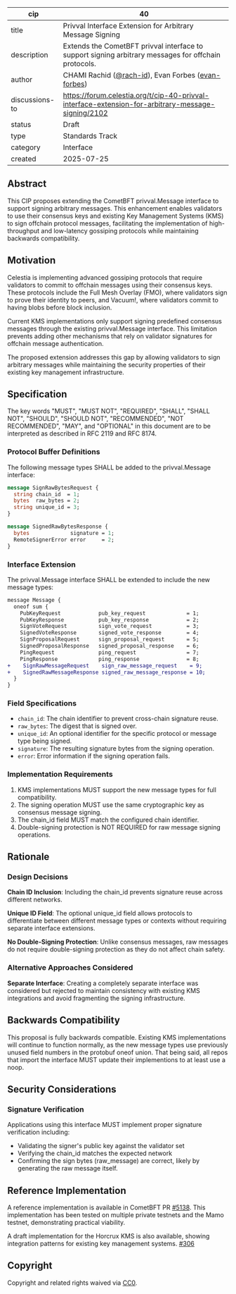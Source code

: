 | cip | 40 |
| - | - |
| title | Privval Interface Extension for Arbitrary Message Signing |
| description | Extends the CometBFT privval interface to support signing arbitrary messages for offchain protocols. |
| author | CHAMI Rachid ([@rach-id](https://github.com/rach-id)), Evan Forbes ([evan-forbes](https://github.com/evan-forbes)) |
| discussions-to | <https://forum.celestia.org/t/cip-40-privval-interface-extension-for-arbitrary-message-signing/2102> |
| status | Draft |
| type | Standards Track |
| category | Interface |
| created | 2025-07-25 |

## Abstract

This CIP proposes extending the CometBFT privval.Message interface to support signing arbitrary messages. This enhancement enables validators to use their consensus keys and existing Key Management Systems (KMS) to sign offchain protocol messages, facilitating the implementation of high-throughput and low-latency gossiping protocols while maintaining backwards compatibility.

## Motivation

Celestia is implementing advanced gossiping protocols that require validators to commit to offchain messages using their consensus keys. These protocols include the Full Mesh Overlay (FMO), where validators sign to prove their identity to peers, and Vacuum!, where validators commit to having blobs before block inclusion.

Current KMS implementations only support signing predefined consensus messages through the existing privval.Message interface. This limitation prevents adding other mechanisms that rely on validator signatures for offchain message authentication.

The proposed extension addresses this gap by allowing validators to sign arbitrary messages while maintaining the security properties of their existing key management infrastructure.

## Specification

The key words "MUST", "MUST NOT", "REQUIRED", "SHALL", "SHALL NOT", "SHOULD", "SHOULD NOT", "RECOMMENDED", "NOT RECOMMENDED", "MAY", and "OPTIONAL" in this document are to be interpreted as described in RFC 2119 and RFC 8174.

### Protocol Buffer Definitions

The following message types SHALL be added to the privval.Message interface:

```protobuf
message SignRawBytesRequest {
  string chain_id  = 1;
  bytes  raw_bytes = 2;
  string unique_id = 3;
}

message SignedRawBytesResponse {
  bytes             signature = 1;
  RemoteSignerError error     = 2;
}

```

### Interface Extension

The privval.Message interface SHALL be extended to include the new message types:

```diff
message Message {
  oneof sum {
    PubKeyRequest            pub_key_request             = 1;
    PubKeyResponse           pub_key_response            = 2;
    SignVoteRequest          sign_vote_request           = 3;
    SignedVoteResponse       signed_vote_response        = 4;
    SignProposalRequest      sign_proposal_request       = 5;
    SignedProposalResponse   signed_proposal_response    = 6;
    PingRequest              ping_request                = 7;
    PingResponse             ping_response               = 8;
+    SignRawMessageRequest    sign_raw_message_request    = 9;
+    SignedRawMessageResponse signed_raw_message_response = 10;
  }
}
```

### Field Specifications

- `chain_id`: The chain identifier to prevent cross-chain signature reuse.
- `raw_bytes`: The digest that is signed over.
- `unique_id`: An optional identifier for the specific protocol or message type being signed.
- `signature`: The resulting signature bytes from the signing operation.
- `error`: Error information if the signing operation fails.

### Implementation Requirements

1. KMS implementations MUST support the new message types for full compatibility.
2. The signing operation MUST use the same cryptographic key as consensus message signing.
3. The chain_id field MUST match the configured chain identifier.
4. Double-signing protection is NOT REQUIRED for raw message signing operations.

## Rationale

### Design Decisions

**Chain ID Inclusion**: Including the chain_id prevents signature reuse across different networks.

**Unique ID Field**: The optional unique_id field allows protocols to differentiate between different message types or contexts without requiring separate interface extensions.

**No Double-Signing Protection**: Unlike consensus messages, raw messages do not require double-signing protection as they do not affect chain safety.

### Alternative Approaches Considered

**Separate Interface**: Creating a completely separate interface was considered but rejected to maintain consistency with existing KMS integrations and avoid fragmenting the signing infrastructure.

## Backwards Compatibility

This proposal is fully backwards compatible. Existing KMS implementations will continue to function normally, as the new message types use previously unused field numbers in the protobuf oneof union. That being said, all repos that import the interface MUST update their implementions to at least use a noop.

## Security Considerations

### Signature Verification

Applications using this interface MUST implement proper signature verification including:

- Validating the signer's public key against the validator set
- Verifying the chain_id matches the expected network
- Confirming the sign bytes (raw_message) are correct, likely by generating the raw message itself.

## Reference Implementation

A reference implementation is available in CometBFT PR [#5138](https://github.com/cometbft/cometbft/pull/5138). This implementation has been tested on multiple private testnets and the Mamo testnet, demonstrating practical viability.

A draft implementation for the Horcrux KMS is also available, showing integration patterns for existing key management systems. [#306](https://github.com/strangelove-ventures/horcrux/pull/306)

## Copyright

Copyright and related rights waived via [CC0](https://github.com/celestiaorg/CIPs/blob/main/LICENSE).
